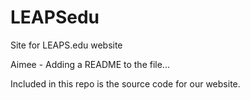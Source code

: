 LEAPSedu
========

Site for LEAPS.edu website


Aimee - Adding a README to the file...

Included in this repo is the source code for our website.

